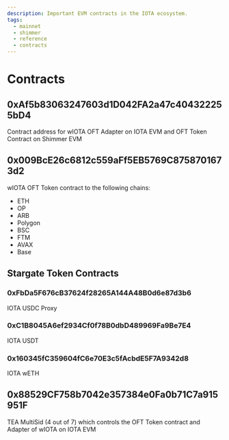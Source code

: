 ```yaml
---
description: Important EVM contracts in the IOTA ecosystem.
tags:
  - mainnet
  - shimmer
  - reference
  - contracts
---
```


# Contracts

## 0xAf5b83063247603d1D042FA2a47c404322255bD4

Contract address for wIOTA OFT Adapter on IOTA EVM and OFT Token Contract on Shimmer EVM

## 0x009BcE26c6812c559aFf5EB5769C8758701673d2

wIOTA OFT Token contract to the following chains:

* ETH
* OP
* ARB
* Polygon
* BSC
* FTM
* AVAX
* Base

## Stargate Token Contracts

### 0xFbDa5F676cB37624f28265A144A48B0d6e87d3b6

IOTA USDC Proxy

### 0xC1B8045A6ef2934Cf0f78B0dbD489969Fa9Be7E4

IOTA USDT

### 0x160345fC359604fC6e70E3c5fAcbdE5F7A9342d8

IOTA wETH

## 0x88529CF758b7042e357384e0Fa0b71C7a915951F

TEA MultiSid (4 out of 7) which controls the OFT Token contract and Adapter of wIOTA on IOTA EVM
